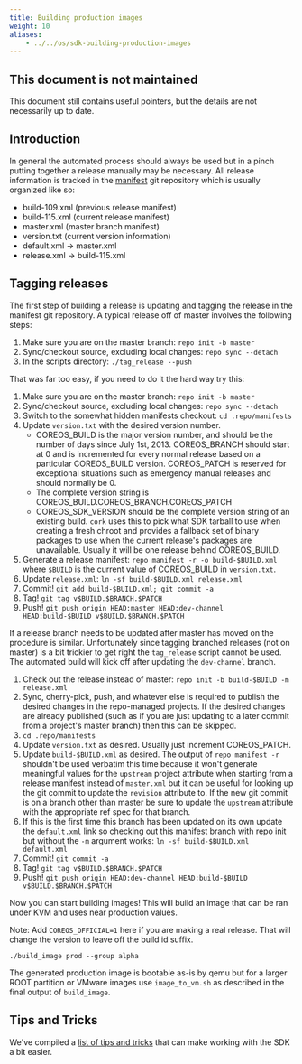 ```yaml
---
title: Building production images
weight: 10
aliases:
    - ../../os/sdk-building-production-images
---
```


## This document is not maintained

This document still contains useful pointers, but the details are not necessarily up to date.

## Introduction

In general the automated process should always be used but in a pinch putting together a release manually may be necessary. All release information is tracked in the [manifest][flatcar-manifest] git repository which is usually organized like so:

* build-109.xml (previous release manifest)
* build-115.xml (current release manifest)
* master.xml    (master branch manifest)
* version.txt   (current version information)
* default.xml -> master.xml
* release.xml -> build-115.xml

[flatcar-manifest]: https://github.com/kinvolk/manifest

## Tagging releases

The first step of building a release is updating and tagging the release in the manifest git repository. A typical release off of master involves the following steps:

 1. Make sure you are on the master branch: `repo init -b master`
 2. Sync/checkout source, excluding local changes: `repo sync --detach`
 3. In the scripts directory: `./tag_release --push`

That was far too easy, if you need to do it the hard way try this:

 1. Make sure you are on the master branch: `repo init -b master`
 2. Sync/checkout source, excluding local changes: `repo sync --detach`
 3. Switch to the somewhat hidden manifests checkout: `cd .repo/manifests`
 4. Update `version.txt` with the desired version number.
    * COREOS_BUILD is the major version number, and should be the number of days since July 1st, 2013. COREOS_BRANCH should start at 0 and is incremented for every normal release based on a particular COREOS_BUILD version. COREOS_PATCH is reserved for exceptional situations such as emergency manual releases and should normally be 0.
    * The complete version string is COREOS_BUILD.COREOS_BRANCH.COREOS_PATCH
    * COREOS_SDK_VERSION should be the complete version string of an existing build. `cork` uses this to pick what SDK tarball to use when creating a fresh chroot and provides a fallback set of binary packages to use when the current release's packages are unavailable. Usually it will be one release behind COREOS_BUILD.
 5. Generate a release manifest: `repo manifest -r -o build-$BUILD.xml` where `$BUILD` is the current value of COREOS_BUILD in `version.txt`.
 6. Update `release.xml`: `ln -sf build-$BUILD.xml release.xml`
 7. Commit! `git add build-$BUILD.xml; git commit -a`
 8. Tag! `git tag v$BUILD.$BRANCH.$PATCH`
 9. Push! `git push origin HEAD:master HEAD:dev-channel HEAD:build-$BUILD v$BUILD.$BRANCH.$PATCH`

If a release branch needs to be updated after master has moved on the procedure is similar. Unfortunately since tagging branched releases (not on master) is a bit trickier to get right the `tag_release` script cannot be used. The automated build will kick off after updating the `dev-channel` branch.

 1. Check out the release instead of master: `repo init -b build-$BUILD -m release.xml`
 2. Sync, cherry-pick, push, and whatever else is required to publish the desired changes in the repo-managed projects. If the desired changes are already published (such as if you are just updating to a later commit from a project's master branch) then this can be skipped.
 3. `cd .repo/manifests`
 4. Update `version.txt` as desired. Usually just increment COREOS_PATCH.
 5. Update `build-$BUILD.xml` as desired. The output of `repo manifest -r` shouldn't be used verbatim this time because it won't generate meaningful values for the `upstream` project attribute when starting from a release manifest instead of `master.xml` but it can be useful for looking up the git commit to update the `revision` attribute to. If the new git commit is on a branch other than master be sure to update the `upstream` attribute with the appropriate ref spec for that branch.
 6. If this is the first time this branch has been updated on its own update the `default.xml` link so checking out this manifest branch with repo init but without the `-m` argument works: `ln -sf build-$BUILD.xml default.xml`
 7. Commit! `git commit -a`
 8. Tag! `git tag v$BUILD.$BRANCH.$PATCH`
 9. Push! `git push origin HEAD:dev-channel HEAD:build-$BUILD v$BUILD.$BRANCH.$PATCH`

Now you can start building images! This will build an image that can be ran under KVM and uses near production values.

Note: Add `COREOS_OFFICIAL=1` here if you are making a real release. That will change the version to leave off the build id suffix.

```shell
./build_image prod --group alpha
```

The generated production image is bootable as-is by qemu but for a larger ROOT partition or VMware images use `image_to_vm.sh` as described in the final output of `build_image`.

## Tips and Tricks

We've compiled a [list of tips and tricks](sdk-tips-and-tricks) that can make working with the SDK a bit easier.
